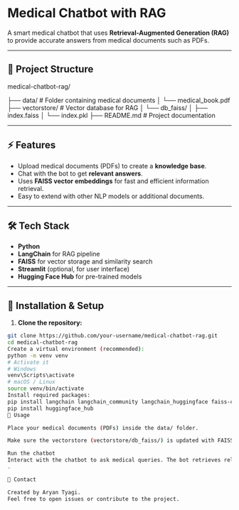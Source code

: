 # Medical Chatbot with RAG

A smart medical chatbot that uses **Retrieval-Augmented Generation (RAG)** to provide accurate answers from medical documents such as PDFs.

---

## 🧩 Project Structure

medical-chatbot-rag/

├── data/ # Folder containing medical documents
│ └── medical_book.pdf
├── vectorstore/ # Vector database for RAG
│ └── db_faiss/
│ ├── index.faiss
│ └── index.pkl
├── README.md # Project documentation

---

## ⚡ Features

- Upload medical documents (PDFs) to create a **knowledge base**.  
- Chat with the bot to get **relevant answers**.  
- Uses **FAISS vector embeddings** for fast and efficient information retrieval.  
- Easy to extend with other NLP models or additional documents.  

---

## 🛠 Tech Stack

- **Python**  
- **LangChain** for RAG pipeline  
- **FAISS** for vector storage and similarity search  
- **Streamlit** (optional, for user interface)  
- **Hugging Face Hub** for pre-trained models  

---

## 🚀 Installation & Setup

1. **Clone the repository:**

```bash
git clone https://github.com/your-username/medical-chatbot-rag.git
cd medical-chatbot-rag
Create a virtual environment (recommended):
python -m venv venv
# Activate it
# Windows
venv\Scripts\activate
# macOS / Linux
source venv/bin/activate
Install required packages:
pip install langchain langchain_community langchain_huggingface faiss-cpu pypdf
pip install huggingface_hub
📝 Usage

Place your medical documents (PDFs) inside the data/ folder.

Make sure the vectorstore (vectorstore/db_faiss/) is updated with FAISS indices.

Run the chatbot
Interact with the chatbot to ask medical queries. The bot retrieves relevant information from your documents.
.

📧 Contact

Created by Aryan Tyagi.
Feel free to open issues or contribute to the project.
